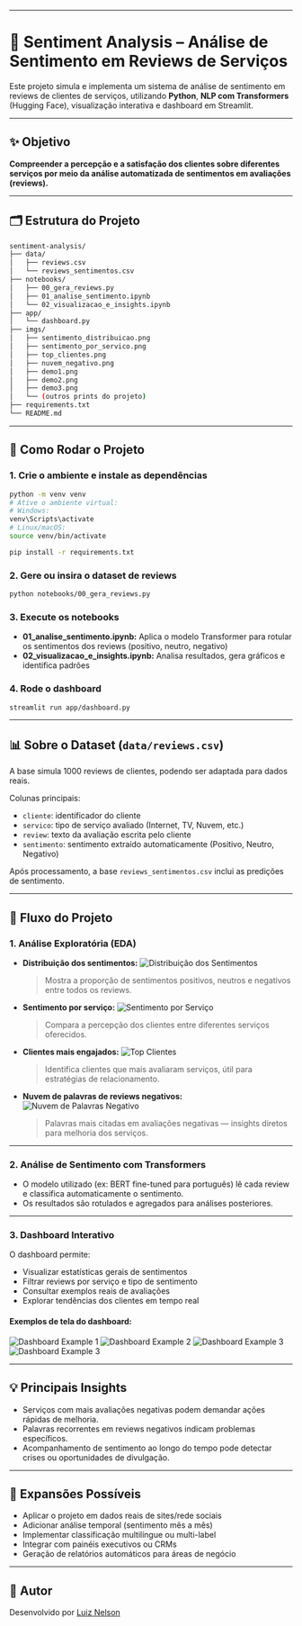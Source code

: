 
---
# 🔎 Sentiment Analysis – Análise de Sentimento em Reviews de Serviços

Este projeto simula e implementa um sistema de análise de sentimento em reviews de clientes de serviços, utilizando **Python**, **NLP com Transformers** (Hugging Face), visualização interativa e dashboard em Streamlit.

---

## ✨ Objetivo

**Compreender a percepção e a satisfação dos clientes sobre diferentes serviços por meio da análise automatizada de sentimentos em avaliações (reviews).**

---

## 🗂️ Estrutura do Projeto

```bash
sentiment-analysis/
├── data/
│   ├── reviews.csv
│   └── reviews_sentimentos.csv
├── notebooks/
│   ├── 00_gera_reviews.py
│   ├── 01_analise_sentimento.ipynb
│   └── 02_visualizacao_e_insights.ipynb
├── app/
│   └── dashboard.py
├── imgs/
│   ├── sentimento_distribuicao.png
│   ├── sentimento_por_servico.png
│   ├── top_clientes.png
│   ├── nuvem_negativo.png
│   ├── demo1.png
│   ├── demo2.png
│   ├── demo3.png
│   └── (outros prints do projeto)
├── requirements.txt
└── README.md
````

---

## 🚀 Como Rodar o Projeto

### 1. **Crie o ambiente e instale as dependências**

```bash
python -m venv venv
# Ative o ambiente virtual:
# Windows:
venv\Scripts\activate
# Linux/macOS:
source venv/bin/activate

pip install -r requirements.txt
```

### 2. **Gere ou insira o dataset de reviews**

```bash
python notebooks/00_gera_reviews.py
```

### 3. **Execute os notebooks**

* **01\_analise\_sentimento.ipynb:** Aplica o modelo Transformer para rotular os sentimentos dos reviews (positivo, neutro, negativo)
* **02\_visualizacao\_e\_insights.ipynb:** Analisa resultados, gera gráficos e identifica padrões

### 4. **Rode o dashboard**

```bash
streamlit run app/dashboard.py
```

---

## 📊 **Sobre o Dataset (`data/reviews.csv`)**

A base simula 1000 reviews de clientes, podendo ser adaptada para dados reais.

Colunas principais:

* `cliente`: identificador do cliente
* `servico`: tipo de serviço avaliado (Internet, TV, Nuvem, etc.)
* `review`: texto da avaliação escrita pelo cliente
* `sentimento`: sentimento extraído automaticamente (Positivo, Neutro, Negativo)

Após processamento, a base `reviews_sentimentos.csv` inclui as predições de sentimento.

---

## 📝 **Fluxo do Projeto**

### **1. Análise Exploratória (EDA)**

* **Distribuição dos sentimentos:**
  ![Distribuição dos Sentimentos](imgs/sentimento_distribuicao.png)

  > Mostra a proporção de sentimentos positivos, neutros e negativos entre todos os reviews.

* **Sentimento por serviço:**
  ![Sentimento por Serviço](imgs/sentimento_por_servico.png)

  > Compara a percepção dos clientes entre diferentes serviços oferecidos.

* **Clientes mais engajados:**
  ![Top Clientes](imgs/top_clientes.png)

  > Identifica clientes que mais avaliaram serviços, útil para estratégias de relacionamento.

* **Nuvem de palavras de reviews negativos:**
  ![Nuvem de Palavras Negativo](imgs/nuvem_negativo.png)

  > Palavras mais citadas em avaliações negativas — insights diretos para melhoria dos serviços.

---

### **2. Análise de Sentimento com Transformers**

* O modelo utilizado (ex: BERT fine-tuned para português) lê cada review e classifica automaticamente o sentimento.
* Os resultados são rotulados e agregados para análises posteriores.

---

### **3. Dashboard Interativo**

O dashboard permite:

* Visualizar estatísticas gerais de sentimentos
* Filtrar reviews por serviço e tipo de sentimento
* Consultar exemplos reais de avaliações
* Explorar tendências dos clientes em tempo real

#### Exemplos de tela do dashboard:

![Dashboard Example 1](./imgs/demo1.png)
![Dashboard Example 2](./imgs/demo2.png)
![Dashboard Example 3](./imgs/demo3.png)
![Dashboard Example 3](./imgs/demo4.png)

---

## 💡 **Principais Insights**

* Serviços com mais avaliações negativas podem demandar ações rápidas de melhoria.
* Palavras recorrentes em reviews negativos indicam problemas específicos.
* Acompanhamento de sentimento ao longo do tempo pode detectar crises ou oportunidades de divulgação.

---

## 🔬 **Expansões Possíveis**

* Aplicar o projeto em dados reais de sites/rede sociais
* Adicionar análise temporal (sentimento mês a mês)
* Implementar classificação multilíngue ou multi-label
* Integrar com painéis executivos ou CRMs
* Geração de relatórios automáticos para áreas de negócio

---

## 👤 **Autor**

Desenvolvido por [Luiz Nelson](https://github.com/luizznelson)
